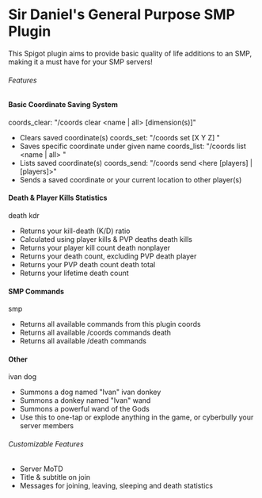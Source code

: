# Sir Daniel's General Purpose SMP Plugin

This Spigot plugin aims to provide basic quality of life additions to an SMP, making it a must have for your SMP servers!

###### Features

#### Basic Coordinate Saving System

coords_clear: "/coords clear <name | all> [dimension(s)]"
* Clears saved coordinate(s)
coords_set: "/coords set <name> [X Y Z] <dimension>"
* Saves specific coordinate under given name
coords_list: "/coords list <name | all> <dimension>"
* Lists saved coordinate(s)
coords_send: "/coords send <here [players] | <name> <dimension> [players]>"
* Sends a saved coordinate or your current location to other player(s)


#### Death & Player Kills Statistics

death kdr
* Returns your kill-death (K/D) ratio
* Calculated using player kills & PVP deaths
death kills
* Returns your player kill count
death nonplayer
* Returns your death count, excluding PVP
death player
* Returns your PVP death count
death total
* Returns your lifetime death count

#### SMP Commands

smp
* Returns all available commands from this plugin
coords
* Returns all available /coords commands
death
* Returns all available /death commands

#### Other
  
ivan dog
* Summons a dog named "Ivan"
ivan donkey
* Summons a donkey named "Ivan"
wand
* Summons a powerful wand of the Gods
* Use this to one-tap or explode anything in the game, or cyberbully your server members

###### Customizable Features
* Server MoTD
* Title & subtitle on join
* Messages for joining, leaving, sleeping and death statistics
